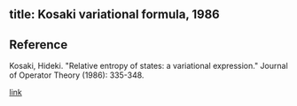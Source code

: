 title: Kosaki variational formula, 1986 
---

## Reference

Kosaki, Hideki. "Relative entropy of states: a variational expression." Journal of Operator Theory (1986): 335-348.

[link](https://jot.theta.ro/jot/archive/1986-016-002/1986-016-002-010.pdf)


